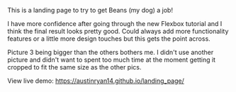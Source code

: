 This is a landing page to try to get Beans (my dog) a job!

I have more confidence after going through the new Flexbox tutorial and I think the final result looks pretty good. Could always add more functionality features or a little more design touches but this gets the point across.

Picture 3 being bigger than the others bothers me. I didn't use another picture and didn't want to spent too much time at the moment getting it cropped to fit the same size as the other pics.

View live demo: https://austinryan14.github.io/landing_page/
